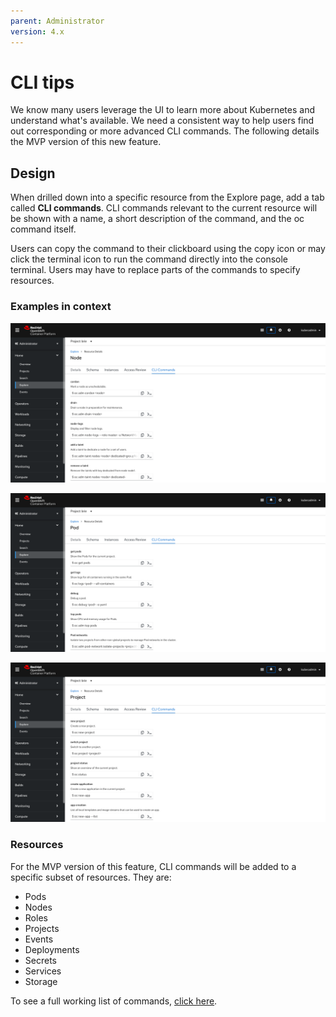 ```yaml
---
parent: Administrator
version: 4.x
---
```


# CLI tips
We know many users leverage the UI to learn more about Kubernetes and understand what's available. We need a consistent way to help users find out corresponding or more advanced CLI commands. The following details the MVP version of this new feature.

## Design
When drilled down into a specific resource from the Explore page, add a tab called **CLI commands**. CLI commands relevant to the current resource will be shown with a name, a short description of the command, and the oc command itself.

Users can copy the command to their clickboard using the copy icon or may click the terminal icon to run the command directly into the console terminal. Users may have to replace parts of the commands to specify resources.

### Examples in context
![1](img/node.png)

![2](img/pod.png)

![3](img/project.png)

### Resources
For the MVP version of this feature, CLI commands will be added to a specific subset of resources. They are:
* Pods
* Nodes
* Roles
* Projects
* Events
* Deployments
* Secrets
* Services
* Storage

To see a full working list of commands, [click here](https://docs.google.com/document/d/18CdJ9DqlU96wdrGpjsi_cuWdEVl8pni7fUVPSwdXNE8/edit#heading=h.xaug5xtl3dna).
